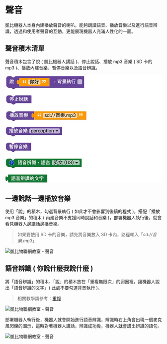 # 聲音

凱比機器人本身內建播放聲音的喇叭，能夠朗讀語音、播放音樂以及進行語音辨識，透過和使用者聲音的互動，更能展現機器人充滿人性化的一面。

## 聲音積木清單

聲音積木包含了說 ( 凱比機器人講話 )、停止說話、播放 mp3 音樂 ( SD 卡的 mp3 )、播放內建音樂、暫停音樂以及語音辨識。

![凱比物聯網教室 - 聲音](../../../../media/zh-tw/kebbi/robot/sound-01.jpg)

## 一邊說話一邊播放音樂

使用「說」的積木，勾選背景執行 ( 如此才不會影響到後續的程式 )，搭配「播放 mp3 音樂」的積木 ( 內建音樂不支援同時說話和音樂 )，部署機器人執行後，就會看見機器人邊講話邊播音樂。

> 如果要使用 SD 卡的音樂，請先將音樂放入 SD 卡內，路徑輸入「*sd://音樂.mp3*」

![凱比物聯網教室 - 聲音](../../../../media/zh-tw/kebbi/robot/sound-02.jpg)

## 語音辨識 ( 你說什麼我說什麼 )

將「語音辨識」的積木、「說」的積木放在「重複無限次」的迴圈裡，讓機器人說出「語音辨識的文字」( 此處不要勾選背景執行 )。

> 相關教學請參考：[重複](../../education/basic/loop.html)

![凱比物聯網教室 - 聲音](../../../../media/zh-tw/kebbi/robot/sound-03.jpg)

部署機器人執行後，機器人就會開始進行語音辨識，辨識時右上角會出現一個麥克風閃爍的圖示，這時對著機器人講話，辨識成功後，機器人就會講出辨識的語句。

![凱比物聯網教室 - 聲音](../../../../media/zh-tw/kebbi/robot/sound-04.jpg)
